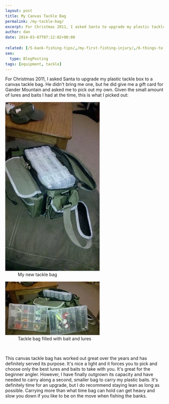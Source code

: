 ```yaml
---
layout: post
title: My Canvas Tackle Bag
permalink: /my-tackle-bag/
excerpt: For Christmas 2011, I asked Santa to upgrade my plastic tackle box to a canvas tackle bag. He didn't bring me one, but he did give me a gift card for Gander Mountain and asked me to pick out my own.
author: dan
date: 2014-03-07T07:12:02+00:00

related: [/5-bank-fishing-tips/,/my-first-fishing-injury/,/6-things-to-do-in-the-fishing-off-season,]
seo:
  type: BlogPosting
tags: [equipment, tackle]
---
```

For Christmas 2011, I asked Santa to upgrade my plastic tackle box to a canvas tackle bag. He didn't bring me one, but he did give me a gift card for Gander Mountain and asked me to pick out my own. Given the small amount of lures and baits I had at the time, this is what I picked out:

<div id='gallery-5' class='gallery galleryid-165 gallery-columns-2 gallery-size-responsive-300'>
  <dl class='gallery-item'>
    <dt class='gallery-icon portrait'>
      <a href="/images/my-first-tackle-bag-1456x2592.webp"><img width="300" height="534" src="/images/my-first-tackle-bag-300x534.webp" class="attachment-responsive-300" alt="My first canvas tackle bag" /></a>
    </dt>
    <dd class='wp-caption-text gallery-caption'>
      My new tackle bag
    </dd>
  </dl>
  <dl class='gallery-item'>
    <dt class='gallery-icon landscape'>
      <a href="/images/my-first-tackle-bag-filled-2592x1456.webp"><img width="300" height="169" src="/images/my-first-tackle-bag-filled-300x169.webp" class="attachment-responsive-300" alt="Canvas tackle bag filled with bait and lures" /></a>
    </dt>
    <dd class='wp-caption-text gallery-caption'>
      Tackle bag filled with bait and lures
    </dd>
  </dl>
  <br style="clear: both" />
</div>

This canvas tackle bag has worked out great over the years and has definitely served its purpose. It's nice a light and it forces you to pick and choose only the best lures and baits to take with you. It's great for the beginner angler. However, I have finally outgrown its capacity and have needed to carry along a second, smaller bag to carry my plastic baits. It's definitely time for an upgrade, but I do recommend staying lean as long as possible. Carrying more than what time bag can hold can get heavy and slow you down if you like to be on the move when fishing the banks.
